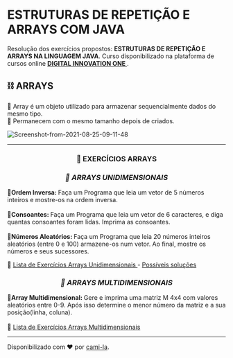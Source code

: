 <h1>
ESTRUTURAS DE REPETIÇÃO E ARRAYS COM JAVA
</h1>

<p>Resolução dos exercícios propostos: <strong>ESTRUTURAS DE REPETIÇÃO E ARRAYS NA LINGUAGEM JAVA</strong>.
Curso disponibilizado na plataforma de cursos online <strong> <a href="https://web.digitalinnovation.one/home"> DIGITAL INNOVATION ONE  </a></strong>.

<h2>⛓️ ARRAYS </h2>

🔹 Array é um objeto utilizado para armazenar sequencialmente dados do mesmo tipo.<br>
🔹 Permanecem com o mesmo tamanho depois de criados.<br>

<img src="https://i.ibb.co/GVQVC4k/Screenshot-from-2021-08-25-09-11-48.png" alt="Screenshot-from-2021-08-25-09-11-48" border="0">

------------
<h3 align="center"> 💭 EXERCÍCIOS ARRAYS</h3>

<h3 align="center"><em>📝 ARRAYS UNIDIMENSIONAIS</em></h3>

<strong>🔹Ordem Inversa: </strong> Faça um Programa que leia um vetor de 5 números inteiros
e mostre-os na ordem inversa.<br>
<br>
<strong>🔹Consoantes: </strong> Faça um Programa que leia um vetor de 6 caracteres, e diga quantas consoantes foram lidas.
Imprima as consoantes.<br>
<br>
<strong>🔹Números Aleatórios: </strong> Faça um Programa que leia 20 números inteiros aleatórios (entre 0 e 100) armazene-os num vetor.
Ao final, mostre os números e seus sucessores.<br>

🔗 <a href= "https://wiki.python.org.br/ExerciciosListas"> Lista de Exercícios Arrays Unidimensionais </a> - <a href="https://github.com/cami-la/listaDeExerciciosPythonBrasil/tree/master/exerciciosListas">Possíveis soluções</a><br>

<h3 align="center"><em>📝 ARRAYS MULTIDIMENSIONAIS</em></h3>

<strong>🔹Array Multidimensional: </strong> Gere e imprima uma matriz M 4x4 com valores aleatórios entre 0-9. Após isso determine o menor número da matriz e a sua posição(linha, coluna).<br>
<br>
🔗 <a href= "https://www.slideshare.net/loianeg/curso-java-basico-exercicios-aula-20?from_action=save"> Lista de Exercícios Arrays Multidimensionais </a><br>

------------

Disponibilizado com ♥ por [cami-la](https://www.linkedin.com/in/cami-la/ "cami-la").
